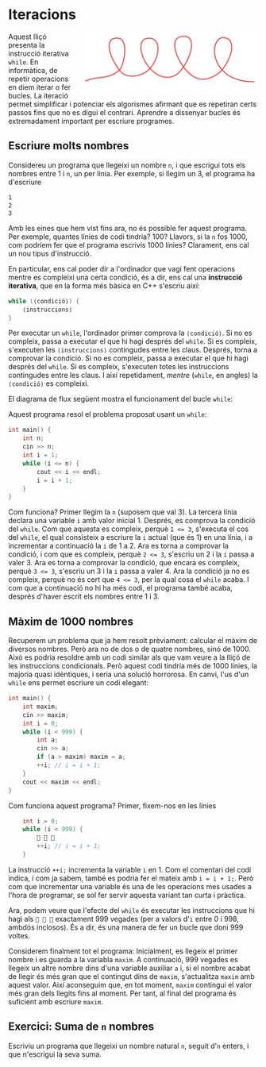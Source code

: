 # Iteracions

<img src='././iteracions.png' style='height: 8em; float: right; margin: 0 0 1em 1em;'/>

Aquest lliçó presenta la instrucció iterativa `while`. En informàtica, de
repetir operacions en diem iterar o fer bucles. La iteració permet simplificar i
potenciar els algorismes afirmant que es repetiran certs passos fins que no es
digui el contrari. Aprendre a dissenyar bucles és extremadament important per
escriure programes.

## Escriure molts nombres

Considereu un programa que llegeixi un nombre `n`,
i que escrigui tots els nombres entre 1 i `n`, un per línia.
Per exemple, si llegim un 3,
el programa ha d'escriure

```c++text
1
2
3

```

Amb les eines que hem vist fins ara, no és possible fer aquest programa.
Per exemple, quantes línies de codi tindria? 100?
Llavors, si la `n` fos 1000, com podríem fer que el programa escrivís 1000 línies?
Clarament, ens cal un nou tipus d'instrucció.

En particular, ens cal poder dir a l'ordinador
que vagi fent operacions mentre es compleixi una certa condició,
és a dir, ens cal una **instrucció iterativa**,
que en la forma més bàsica en C++ s'escriu així:

```c++
while (⟨condició⟩) {
    ⟨instruccions⟩
}
```

Per executar un `while`, l'ordinador primer comprova la `⟨condició⟩`.
Si no es compleix, passa a executar el que hi hagi després del `while`.
Si es compleix, s'executen les `⟨instruccions⟩` contingudes entre les claus.
Després, torna a comprovar la condició.
Si no es compleix, passa a executar el que hi hagi després del `while`.
Si es compleix, s'executen totes les instruccions contingudes entre les claus.
I així repetidament, _mentre_ (`while`, en angles) la `⟨condició⟩`
es compleixi.

El diagrama de flux següent mostra el funcionament del bucle `while`:

<MyFlowChart src="flow-while.ts"/>

Aquest programa resol el problema proposat usant un `while`:

```c++
int main() {
    int n;
    cin >> n;
    int i = 1;
    while (i <= n) {
        cout << i << endl;
        i = i + 1;
    }
}
```

Com funciona?
Primer llegim la `n` (suposem que val 3).
La tercera línia
declara una variable `i` amb valor inicial 1.
Després, es comprova la condició del `while`.
Com que aquesta es compleix, perquè `1 <= 3`,
s'executa el cos del `while`,
el qual consisteix a escriure la `i` actual (que és 1) en una línia,
i a incrementar a continuació la `i` de 1 a 2.
Ara es torna a comprovar la condició,
i com que es compleix, perquè `2 <= 3`, s'escriu un 2 i la `i` passa a valer 3.
Ara es torna a comprovar la condició,
que encara es compleix, perquè `3 <= 3`, s'escriu un 3 i la `i` passa a valer 4.
Ara la condició ja no es compleix,
perquè no és cert que `4 <= 3`,
per la qual cosa el `while` acaba.
I com que a continuació no hi ha més codi, el programa també acaba,
després d'haver escrit els nombres entre 1 i 3.

## Màxim de 1000 nombres

Recuperem un problema que ja hem resolt prèviament:
calcular el màxim de diversos nombres.
Però ara no de dos o de quatre nombres, sinó de 1000.
Això es podria resoldre amb un codi similar
als que vam veure a la lliçó de les instruccions condicionals.
Però aquest codi tindria més de 1000 línies, la majoria quasi idèntiques,
i seria una solució horrorosa.
En canvi, l'us d'un `while` ens permet escriure un codi elegant:

```c++
int main() {
    int maxim;
    cin >> maxim;
    int i = 0;
    while (i < 999) {
        int a;
        cin >> a;
        if (a > maxim) maxim = a;
        ++i; // i = i + 1;
    }
    cout << maxim << endl;
}
```

Com funciona aquest programa?
Primer, fixem-nos en les línies

```c++
    int i = 0;
    while (i < 999) {
        🚧 🚧 🚧
        ++i; // i = i + 1;
    }
```

La instrucció `++i;` incrementa la variable `i` en 1.
Com el comentari del codi indica, i com ja sabem,
també es podria fer el mateix amb `i = i + 1;`.
Però com que incrementar una variable
és una de les operacions mes usades a l'hora de programar,
se sol fer servir aquesta variant tan curta i pràctica.

Ara, podem veure que l'efecte del `while`
és executar les instruccions que hi hagi als `🚧 🚧 🚧`
exactament 999 vegades (per a valors d'`i` entre 0 i 998, ambdós inclosos).
És a dir, és una manera de fer un bucle que doni 999 voltes.

Considerem finalment tot el programa:
Inicialment, es llegeix el primer nombre i es guarda a la variabla `maxim`.
A continuació, 999 vegades es llegeix un altre nombre dins d'una variable auxiliar `a` i,
si el nombre acabat de llegir és més gran que el contingut dins de `maxim`,
s'actualitza `maxim` amb aquest valor.
Així aconseguim que, en tot moment,
`maxim` contingui el valor més gran dels llegits fins al moment.
Per tant, al final del programa és suficient amb escriure `maxim`.

## Exercici: Suma de `n` nombres

Escriviu un programa que llegeixi un nombre natural `n`,
seguit d'`n` enters, i que n'escrigui la seva suma.

<Autors autors="jpetit roura"/>
